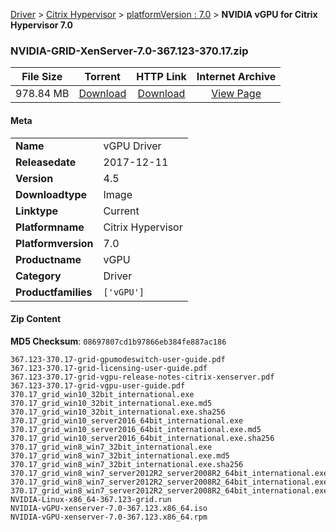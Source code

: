
[Driver](/README.md)  >  [Citrix Hypervisor](/index/Driver/Citrix_Hypervisor.md)  >  [platformVersion : 7.0](/index/Driver/Citrix_Hypervisor/7.0.md)  >  **NVIDIA vGPU for Citrix Hypervisor 7.0**


### NVIDIA-GRID-XenServer-7.0-367.123-370.17.zip

| **File Size** | **Torrent**  | **HTTP Link** | **Internet Archive** |
|:-------------:|:------------:|:-------------:|:--------------------:|
| 978.84 MB |  [Download](https://archive.org/download/nvgpu_NVIDIA-GRID-XenServer-7.0-367.123-370.17.zip/nvgpu_NVIDIA-GRID-XenServer-7.0-367.123-370.17.zip_archive.torrent)       | [Download](https://archive.org/compress/nvgpu_NVIDIA-GRID-XenServer-7.0-367.123-370.17.zip) | [View Page](https://archive.org/details/nvgpu_NVIDIA-GRID-XenServer-7.0-367.123-370.17.zip)       |

#### Meta

<table>
<tr><td><strong>Name</strong></td><td>vGPU Driver</td></tr>
<tr><td><strong>Releasedate</strong></td><td>2017-12-11</td></tr>
<tr><td><strong>Version</strong></td><td>4.5</td></tr>
<tr><td><strong>Downloadtype</strong></td><td>Image</td></tr>
<tr><td><strong>Linktype</strong></td><td>Current</td></tr>
<tr><td><strong>Platformname</strong></td><td>Citrix Hypervisor</td></tr>
<tr><td><strong>Platformversion</strong></td><td>7.0</td></tr>
<tr><td><strong>Productname</strong></td><td>vGPU</td></tr>
<tr><td><strong>Category</strong></td><td>Driver</td></tr>
<tr><td><strong>Productfamilies</strong></td><td><code>['vGPU']</code></td></tr>
</table>

#### Zip Content

**MD5 Checksum**: `08697807cd1b97866eb384fe887ac186`

```text
367.123-370.17-grid-gpumodeswitch-user-guide.pdf
367.123-370.17-grid-licensing-user-guide.pdf
367.123-370.17-grid-vgpu-release-notes-citrix-xenserver.pdf
367.123-370.17-grid-vgpu-user-guide.pdf
370.17_grid_win10_32bit_international.exe
370.17_grid_win10_32bit_international.exe.md5
370.17_grid_win10_32bit_international.exe.sha256
370.17_grid_win10_server2016_64bit_international.exe
370.17_grid_win10_server2016_64bit_international.exe.md5
370.17_grid_win10_server2016_64bit_international.exe.sha256
370.17_grid_win8_win7_32bit_international.exe
370.17_grid_win8_win7_32bit_international.exe.md5
370.17_grid_win8_win7_32bit_international.exe.sha256
370.17_grid_win8_win7_server2012R2_server2008R2_64bit_international.exe
370.17_grid_win8_win7_server2012R2_server2008R2_64bit_international.exe.md5
370.17_grid_win8_win7_server2012R2_server2008R2_64bit_international.exe.sha256
NVIDIA-Linux-x86_64-367.123-grid.run
NVIDIA-vGPU-xenserver-7.0-367.123.x86_64.iso
NVIDIA-vGPU-xenserver-7.0-367.123.x86_64.rpm
```